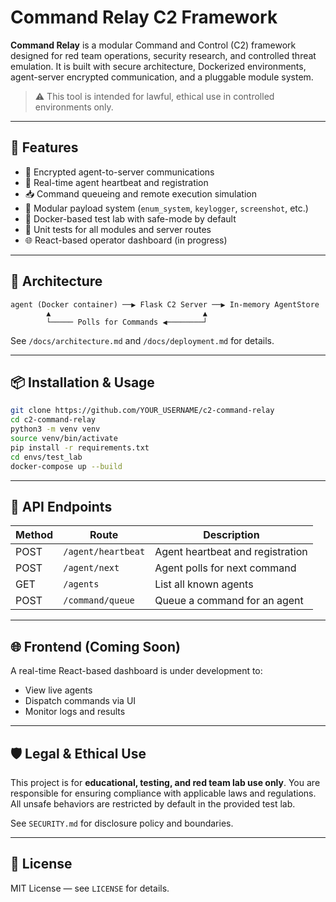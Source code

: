 # Command Relay C2 Framework

**Command Relay** is a modular Command and Control (C2) framework designed for red team operations, security research, and controlled threat emulation. It is built with secure architecture, Dockerized environments, agent-server encrypted communication, and a pluggable module system.

> ⚠️ This tool is intended for lawful, ethical use in controlled environments only.

---

## 🚀 Features

- 🔐 Encrypted agent-to-server communications
- 📡 Real-time agent heartbeat and registration
- 📥 Command queueing and remote execution simulation
- 🧩 Modular payload system (`enum_system`, `keylogger`, `screenshot`, etc.)
- 🐳 Docker-based test lab with safe-mode by default
- 🧪 Unit tests for all modules and server routes
- 🌐 React-based operator dashboard (in progress)

---

## 🧱 Architecture

```
agent (Docker container) ──▶ Flask C2 Server ──▶ In-memory AgentStore
        ▲                                  ▲
        └───── Polls for Commands ◀────────┘
```

See `/docs/architecture.md` and `/docs/deployment.md` for details.

---

## 📦 Installation & Usage

```bash
git clone https://github.com/YOUR_USERNAME/c2-command-relay
cd c2-command-relay
python3 -m venv venv
source venv/bin/activate
pip install -r requirements.txt
cd envs/test_lab
docker-compose up --build
```

---

## 🔧 API Endpoints

| Method | Route                 | Description                       |
|--------|----------------------|-----------------------------------|
| POST   | `/agent/heartbeat`   | Agent heartbeat and registration  |
| POST   | `/agent/next`        | Agent polls for next command      |
| GET    | `/agents`            | List all known agents             |
| POST   | `/command/queue`     | Queue a command for an agent      |

---

## 🌐 Frontend (Coming Soon)

A real-time React-based dashboard is under development to:
- View live agents
- Dispatch commands via UI
- Monitor logs and results

---

## 🛡️ Legal & Ethical Use

This project is for **educational, testing, and red team lab use only**. You are responsible for ensuring compliance with applicable laws and regulations. All unsafe behaviors are restricted by default in the provided test lab.

See `SECURITY.md` for disclosure policy and boundaries.

---

## 📄 License

MIT License — see `LICENSE` for details.
